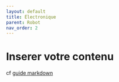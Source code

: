 ```yaml
---
layout: default
title: Électronique
parent: Robot
nav_order: 2
---
```


# Inserer votre contenu

cf [guide markdown](https://www.markdownguide.org/)